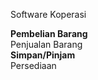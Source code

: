 Software Koperasi
<p>
<b>Pembelian Barang<br></b> Penjualan Barang<br>
<b>Simpan/Pinjam<br></b> Persediaan<br>
